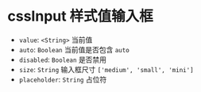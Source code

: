 # cssInput 样式值输入框

- `value`: `<String>` 当前值
- `auto`: `Boolean` 当前值是否包含 `auto`
- `disabled`: `Boolean` 是否禁用
- `size`: `String` 输入框尺寸 `['medium', 'small', 'mini']`
- `placeholder`: `String` 占位符
